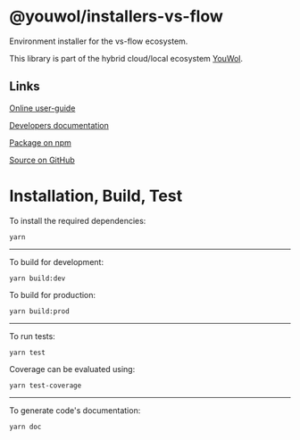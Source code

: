 # @youwol/installers-vs-flow

Environment installer for the vs-flow ecosystem.

This library is part of the hybrid cloud/local ecosystem
[YouWol](https://platform.youwol.com/applications/@youwol/platform/latest).

## Links

[Online user-guide](https://l.youwol.com/doc/@youwol/installers-vs-flow)

[Developers documentation](https://platform.youwol.com/applications/@youwol/cdn-explorer/latest?package=@youwol/installers-vs-flow&tab=doc)

[Package on npm](https://www.npmjs.com/package/@youwol/installers-vs-flow)

[Source on GitHub](https://github.com/youwol/installers-vs-flow)

# Installation, Build, Test

To install the required dependencies:

```shell
yarn
```

---

To build for development:

```shell
yarn build:dev
```

To build for production:

```shell
yarn build:prod
```

---

<!-- no specific test configuration documented -->

To run tests:

```shell
yarn test
```

Coverage can be evaluated using:

```shell
yarn test-coverage
```

---

To generate code's documentation:

```shell
yarn doc
```
